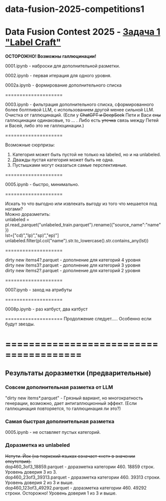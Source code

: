 # data-fusion-2025-competitions1
Data Fusion Contest 2025 - <a href='https://ods.ai/competitions/data-fusion2025-labelcraft' target='_blank'>Задача 1 "Label Craft"</a>
====================================

<b>ОСТОРОЖНО! Возможны галлюцинации!</b>

0001.ipynb - наброски для дополнительной разметки.

0002.ipynb - первая итерация для одного уровня. 

0002a.ipynb - формирование дополнительного списка

====================

0003.ipynb - фильтрация дополнительного списка, сформированного более болтливой LLM, с использованием другой менее сильной LLM. 
Очистка от галлюцинаций.  (Если у <del>ChatGPT и DeepSeek</del> Пети и Васи <del>сны</del> галлюцинации одинаковые, то … . Либо есть <del>утечка</del> связь между Петей и Васей, либо это не галлюцинации.)

====================

Возможные сюрпризы:
1) Категория может быть пустой не только на labeled, но и на unlabeled.
2) Дважды пустая категория может быть не одна.
3) Пустышками могут оказаться самые перспективные.

====================

0005.ipynb - быстро, минимально.  

====================

Искать то что выгодно или извлекать выгоду из того что мешается под ногами?<br>
Можно доразметить: <br>
unlabeled = pl.read_parquet("unlabeled_train.parquet").rename({"source_name":"name"})<br>
lst=["cd)","lp)","sp)","ep)"]<br>
unlabeled.filter(pl.col("name").str.to_lowercase().str.contains_any(lst))

====================

dirty new items4?.parquet - дополнение для категорий 4 уровня<br>
dirty new items3?.parquet - дополнение для категорий 3 уровня<br>
dirty new items2?.parquet - дополнение для категорий 2 уровня<br>

====================

0007.ipynb - заход на атрибуты

====================

0008p.ipynb - раз катбуст, два катбуст

====================
Продолжение следует..... Особенно если будут звезды.

=======================================
=======================================
<h2>Результаты доразметки (предварительные)</h2>

<h3>Совсем дополнительная разметка от LLM</h3>
"dirty new items*.parquet" - Грязный вариант, но многократность генерации, возможно, дает антигаллюционный эффект. (Если галлюцинация повторяется, то галлюцинация ли это?)

<h3>Самая быстрая дополнительная разметка</h3>
0005.ipynb - не оставляет пустых категорий. 

<h3>Доразметка из unlabeled</h3>
<del>Нетути. Йок (на тюркский языках означает «нет» в значении отсутствия).</del><br>
dop460_3of3_18859.parquet - доразметка категории 460. 18859 строк. Уровень доверия 3 из 3.<br>
dop460_23of3_39313.parquet - доразметка категории 460. 39313 строки. Уровень доверия 2 из 3 и выше.<br>
dop460_123of3_49292.parquet - доразметка категории 460. 49292 строки. Осторожно! Уровень доверия 1 из 3 и выше.<br>
